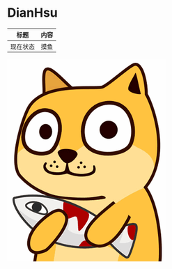 
# DianHsu

| 标题 | 内容 |
| --- | --- | 
| 现在状态 | 摸鱼 |

![](https://github.com/dianhsu/dianhsu/blob/master/35_2016-04-02.jpg?raw=true)
